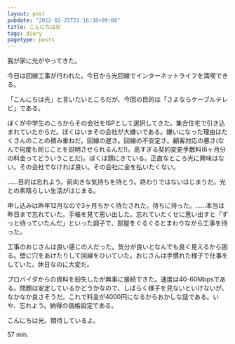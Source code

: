 ```yaml
---
layout: post
pubdate: "2012-02-25T22:16:38+09:00"
title: こんにちは光
tags: diary
pagetype: posts
---
```

我が家に光がやってきた。

今日は回線工事が行われた。今日から光回線でインターネットライフを満喫できる。

「こんにちは光」と言いたいところだが、今回の目的は「さよならケーブルテレビ」である。

ぼくが中学生のころからその会社をISPとして選択してきた。集合住宅で引き込まれていたからだ。ぼくはいまその会社が大嫌いである。嫌いになった理由はたくさんのことの積み重ねだ。回線の遅さ。回線の不安定さ。顧客対応の悪さ(なんで何度も同じことを説明させられるんだ!)。高すぎる契約変更手数料(6ヶ月分の料金ってどういうことだ)。ぼくは頭にきている。正直なところ光に興味はない。その会社でなければ良い。その会社に金を払いたくない。

……目的は忘れよう。前向きな気持ちを持とう。終わりではないはじまりだ。光との素晴らしい生活がはじまる。

申し込みは昨年12月なので3ヶ月ちかく待たされた。待ちに待った。……本当は昨日まで忘れていた。手帳を見て思い出した。忘れていたくせに思い出すと「ずっと待っていたんだ」といった調子で、部屋をぐるぐるとまわりながら工事を待った。

工事のおじさんは良い感じの人だった。気分が良いとなんでも良く見えるから困る。壁に穴をあけたりして回線をひいていた。おじさんは手慣れた様子で仕事をしていた。休日なのに大変だ。

プロバイダからの資料を紛失したが無事に接続できた。速度は40-60Mbpsである。問題は安定しているかどうかなので、しばらく様子を見ないといけないが、なかなか良さそうだ。これで料金が4000円になるからおかしな話である。いや、忘れよう。納得の価格設定である。

こんにちは光。期待しているよ。

57 min.
